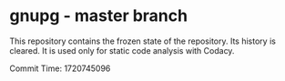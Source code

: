# gnupg - master branch

This repository contains the frozen state of the repository.
Its history is cleared. It is used only for static code
analysis with Codacy.

Commit Time: 1720745096